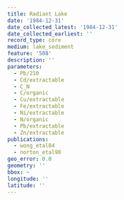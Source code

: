 ```yaml
---
title: Radiant Lake
date: '1984-12-31'
date_collected_latest: '1984-12-31'
date_collected_earliest: ''
record_type: core
medium: lake_sediment
feature: '508'
description: ''
parameters:
  - Pb/210
  - Cd/extractable
  - C_N
  - C/organic
  - Cu/extractable
  - Fe/extractable
  - Ni/extractable
  - N/organic
  - Pb/extractable
  - Zn/extractable
publications:
  - wong_etal84
  - norton_etal90
geo_error: 0.0
geometry: ''
bbox: ~
longitude: ''
latitude: ''
---
```


